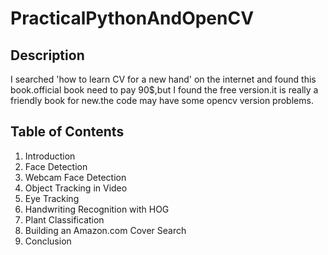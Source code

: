 # PracticalPythonAndOpenCV

## Description
I searched 'how to learn CV for a new hand' on the internet and found this book.official book need to pay 90$,but I found the free version.it is really a friendly book for new.the code may have some opencv version problems.

## Table of Contents
1. Introduction
2. Face Detection
3. Webcam Face Detection
4. Object Tracking in Video
5. Eye Tracking
6. Handwriting Recognition with HOG
7. Plant Classification
8. Building an Amazon.com Cover Search
9. Conclusion
